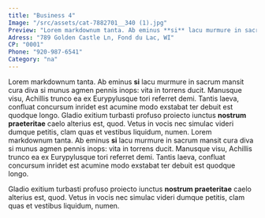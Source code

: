 ```yaml
---
title: "Business 4"
Image: "/src/assets/cat-7882701__340 (1).jpg"
Preview: "Lorem markdownum tanta. Ab eminus **si** lacu murmure in sacrum mansit cura diva si munus agmen pennis inops: vita in torrens ducit. Manusque visu, Achillis trunco ea ex Eurypylusque tori referret demi. Tantis laeva, confluat concursum inridet est acumine modo exstabat ter debuit est quodque longo."
Adress: "789 Golden Castle Ln, Fond du Lac, WI"
CP: "0001"
Phone: "920-987-6541"
Category: "na"
---
```


<div>

Lorem markdownum tanta. Ab eminus **si** lacu murmure in sacrum mansit cura diva
si munus agmen pennis inops: vita in torrens ducit. Manusque visu, Achillis
trunco ea ex Eurypylusque tori referret demi. Tantis laeva, confluat concursum
inridet est acumine modo exstabat ter debuit est quodque longo.
Gladio exitium turbasti profuso proiecto iunctus **nostrum praeteritae** caelo
alterius est, quod. Vetus in vocis nec simulac videri dumque petitis, clam quas
et vestibus liquidum, numen.
Lorem markdownum tanta. Ab eminus **si** lacu murmure in sacrum mansit cura diva
si munus agmen pennis inops: vita in torrens ducit. Manusque visu, Achillis
trunco ea ex Eurypylusque tori referret demi. Tantis laeva, confluat concursum
inridet est acumine modo exstabat ter debuit est quodque longo.

Gladio exitium turbasti profuso proiecto iunctus **nostrum praeteritae** caelo
alterius est, quod. Vetus in vocis nec simulac videri dumque petitis, clam quas
et vestibus liquidum, numen.

</div>

